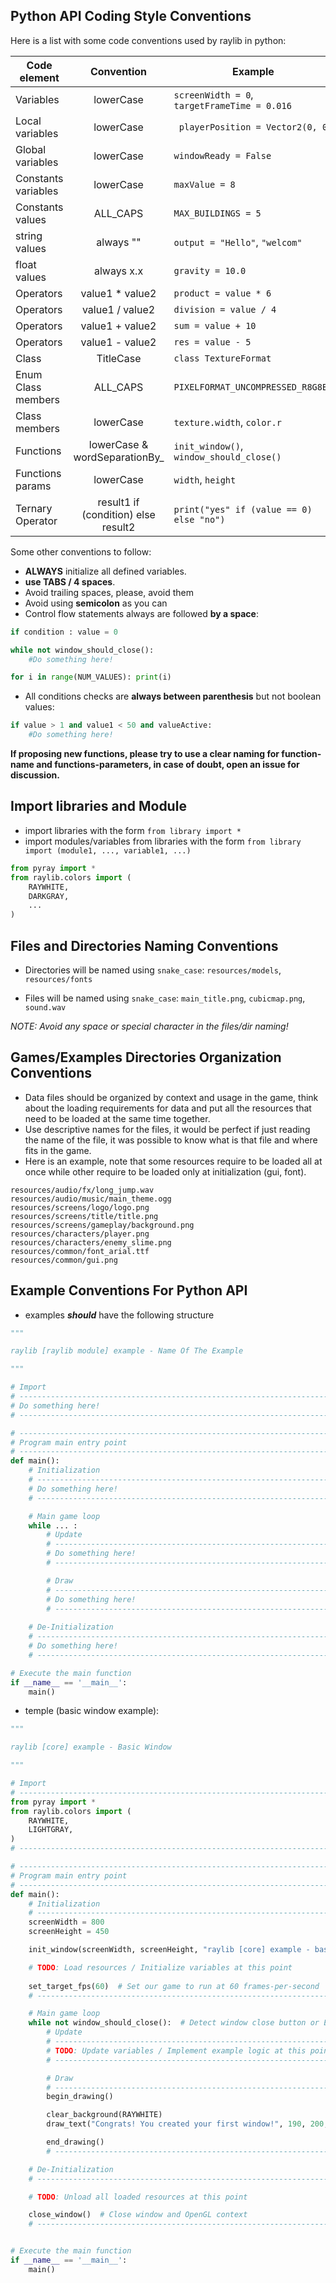 ## Python API Coding Style Conventions

Here is a list with some code conventions used by raylib in python:

| Code element        |             Convention              | Example                                      |
|-------------------- |:-----------------------------------:|----------------------------------------------|
| Variables           |              lowerCase              | `screenWidth = 0`, `targetFrameTime = 0.016` |
| Local variables     |              lowerCase              | ` playerPosition = Vector2(0, 0)`            |
| Global variables    |              lowerCase              | `windowReady = False`                        |
| Constants variables |              lowerCase              | `maxValue = 8`                               |
| Constants values    |              ALL_CAPS               | `MAX_BUILDINGS = 5`                          |
| string values       |             always ""               | `output = "Hello"`, `"welcom"`               |
| float values        |             always x.x              | `gravity = 10.0`                             |
| Operators           |           value1 * value2           | `product = value * 6`                        |
| Operators           |           value1 / value2           | `division = value / 4`                       |
| Operators           |           value1 + value2           | `sum = value + 10`                           |
| Operators           |           value1 - value2           | `res = value - 5`                            |
| Class               |              TitleCase              | `class TextureFormat`                        |
| Enum Class members  |              ALL_CAPS               | `PIXELFORMAT_UNCOMPRESSED_R8G8B8`            |
| Class members       |              lowerCase              | `texture.width`, `color.r`                   |
| Functions           |    lowerCase & wordSeparationBy_    | `init_window()`, `window_should_close()`     |
| Functions params    |              lowerCase              | `width`, `height`                            |
| Ternary Operator    | result1 if (condition) else result2 | `print("yes" if (value == 0) else "no")`     |

Some other conventions to follow:
 - **ALWAYS** initialize all defined variables.
 - **use TABS / 4 spaces**.
 - Avoid trailing spaces, please, avoid them
 - Avoid using **semicolon** as you can
 - Control flow statements always are followed **by a space**:
```python
if condition : value = 0

while not window_should_close():
    #Do something here!

for i in range(NUM_VALUES): print(i)
```
 - All conditions checks are **always between parenthesis** but not boolean values:
```python
if value > 1 and value1 < 50 and valueActive:
    #Do something here!
```

**If proposing new functions, please try to use a clear naming for function-name and functions-parameters, in case of doubt, open an issue for discussion.**

## Import libraries and Module 
 - import libraries with the form `from library import *`
 - import modules/variables from libraries with the form `from library import (module1, ..., variable1, ...)`
```python
from pyray import *
from raylib.colors import (
    RAYWHITE,
    DARKGRAY,
    ...
)
```

## Files and Directories Naming Conventions
 
  - Directories will be named using `snake_case`: `resources/models`, `resources/fonts`
  
  - Files will be named using `snake_case`: `main_title.png`, `cubicmap.png`, `sound.wav`
  
_NOTE: Avoid any space or special character in the files/dir naming!_
  
## Games/Examples Directories Organization Conventions
  
 - Data files should be organized by context and usage in the game, think about the loading requirements for data and put all the resources that need to be loaded at the same time together.
 - Use descriptive names for the files, it would be perfect if just reading the name of the file, it was possible to know what is that file and where fits in the game.
 - Here is an example, note that some resources require to be loaded all at once while other require to be loaded only at initialization (gui, font).
  
```
resources/audio/fx/long_jump.wav
resources/audio/music/main_theme.ogg
resources/screens/logo/logo.png
resources/screens/title/title.png
resources/screens/gameplay/background.png
resources/characters/player.png
resources/characters/enemy_slime.png
resources/common/font_arial.ttf
resources/common/gui.png
```

## Example Conventions For Python API
 - examples ***should*** have the following structure
```python
"""

raylib [raylib module] example - Name Of The Example

"""

# Import
# ------------------------------------------------------------------------------------
# Do something here!
# ------------------------------------------------------------------------------------

# ------------------------------------------------------------------------------------
# Program main entry point
# ------------------------------------------------------------------------------------
def main():
    # Initialization
    # ------------------------------------------------------------------------------------
    # Do something here!
    # ------------------------------------------------------------------------------------

    # Main game loop
    while ... :  
        # Update
        # ----------------------------------------------------------------------------------
        # Do something here!
        # ----------------------------------------------------------------------------------

        # Draw
        # ----------------------------------------------------------------------------------
        # Do something here!
        # ----------------------------------------------------------------------------------
    
    # De-Initialization
    # ----------------------------------------------------------------------------------
    # Do something here!
    # ----------------------------------------------------------------------------------

# Execute the main function 
if __name__ == '__main__':
    main()
```
 - temple (basic window example):
```python
"""

raylib [core] example - Basic Window

"""

# Import
# ------------------------------------------------------------------------------------
from pyray import *
from raylib.colors import (
    RAYWHITE,
    LIGHTGRAY,
)
# ------------------------------------------------------------------------------------

# ------------------------------------------------------------------------------------
# Program main entry point
# ------------------------------------------------------------------------------------
def main():
    # Initialization
    # ------------------------------------------------------------------------------------
    screenWidth = 800
    screenHeight = 450

    init_window(screenWidth, screenHeight, "raylib [core] example - basic window")

    # TODO: Load resources / Initialize variables at this point
    
    set_target_fps(60)  # Set our game to run at 60 frames-per-second
    # ------------------------------------------------------------------------------------

    # Main game loop
    while not window_should_close():  # Detect window close button or ESC key
        # Update
        # ----------------------------------------------------------------------------------
        # TODO: Update variables / Implement example logic at this point
        # ----------------------------------------------------------------------------------

        # Draw
        # ----------------------------------------------------------------------------------
        begin_drawing()

        clear_background(RAYWHITE)
        draw_text("Congrats! You created your first window!", 190, 200, 20, LIGHTGRAY)

        end_drawing()
        # ----------------------------------------------------------------------------------

    # De-Initialization
    # ----------------------------------------------------------------------------------

    # TODO: Unload all loaded resources at this point

    close_window()  # Close window and OpenGL context
    # ----------------------------------------------------------------------------------


# Execute the main function 
if __name__ == '__main__':
    main()

```
